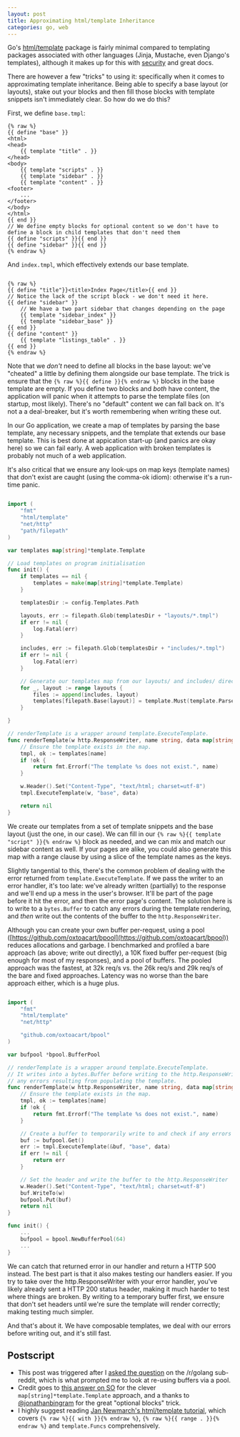 ```yaml
---
layout: post
title: Approximating html/template Inheritance
categories: go, web
---
```


Go's [html/template](http://golang.org/pkg/html/template/) package is fairly minimal compared to templating packages associated with other languages (Jinja, Mustache, even Django's templates), although it makes up for this with [security](http://js-quasis-libraries-and-repl.googlecode.com/svn/trunk/safetemplate.html#problem_definition) and great docs.

There are however a few "tricks" to using it: specifically when it comes to approximating template inheritance. Being able to specify a base layout (or layouts), stake out your blocks and then fill those blocks with template snippets isn't immediately clear. So how do we do this?

First, we define `base.tmpl`:

```jinja
{% raw %}
{{ define "base" }}
<html>
<head>
    {{ template "title" . }}
</head>
<body>
    {{ template "scripts" . }}
    {{ template "sidebar" . }}
    {{ template "content" . }}
<footer>
    ...
</footer>
</body>
</html>
{{ end }}
// We define empty blocks for optional content so we don't have to define a block in child templates that don't need them
{{ define "scripts" }}{{ end }}
{{ define "sidebar" }}{{ end }}
{% endraw %}
```

And `index.tmpl`, which effectively extends our base template.

```jinja

{% raw %}
{{ define "title"}}<title>Index Page</title>{{ end }}
// Notice the lack of the script block - we don't need it here.
{{ define "sidebar" }}
    // We have a two part sidebar that changes depending on the page
    {{ template "sidebar_index" }} 
    {{ template "sidebar_base" }}
{{ end }}
{{ define "content" }}
    {{ template "listings_table" . }}
{{ end }}
{% endraw %}

```

Note that we *don't* need to define all blocks in the base layout: we've "cheated" a little by defining them alongside our base template. The trick is ensure that the `{% raw %}{{ define }}{% endraw %}` blocks in the base template are empty. If you define two blocks and *both* have content, the application will panic when it attempts to parse the template files (on startup, most likely). There's no "default" content we can fall back on. It's not a a deal-breaker, but it's worth remembering when writing these out.

In our Go application, we create a map of templates by parsing the base template, any necessary snippets, and the template that extends our base template. This is best done at appication start-up (and panics are okay here) so we can fail early. A web application with broken templates is probably not much of a web application.

It's also critical that we ensure any look-ups on map keys (template names) that don't exist are caught (using the comma-ok idiom): otherwise it's a run-time panic.

```go

import (
    "fmt"
    "html/template"
    "net/http"
    "path/filepath"
)

var templates map[string]*template.Template

// Load templates on program initialisation
func init() {
	if templates == nil {
		templates = make(map[string]*template.Template)
	}

	templatesDir := config.Templates.Path

	layouts, err := filepath.Glob(templatesDir + "layouts/*.tmpl")
	if err != nil {
		log.Fatal(err)
	}

	includes, err := filepath.Glob(templatesDir + "includes/*.tmpl")
	if err != nil {
		log.Fatal(err)
	}

    // Generate our templates map from our layouts/ and includes/ directories
	for _, layout := range layouts {
		files := append(includes, layout)
		templates[filepath.Base(layout)] = template.Must(template.ParseFiles(files...))
	}

}

// renderTemplate is a wrapper around template.ExecuteTemplate.
func renderTemplate(w http.ResponseWriter, name string, data map[string]interface{}) error {
	// Ensure the template exists in the map.
	tmpl, ok := templates[name]
	if !ok {
		return fmt.Errorf("The template %s does not exist.", name)
	}

	w.Header().Set("Content-Type", "text/html; charset=utf-8")
	tmpl.ExecuteTemplate(w, "base", data)

	return nil
}

```

We create our templates from a set of template snippets and the base layout (just the one, in our case). We can fill in our `{% raw %}{{ template "script" }}{% endraw %}` block as needed, and we can mix and match our sidebar content as well. If your pages are alike, you could also generate this map with a range clause by using a slice of the template names as the keys.

Slightly tangential to this, there's the common problem of dealing with the error returned from `template.ExecuteTemplate`. If we pass the writer to an error handler, it's too late: we've already written (partially) to the response and we'll end up a mess in the user's browser. It'll be part of the page before it hit the error, and then the error page's content. The solution here is to write to a `bytes.Buffer` to catch any errors during the template rendering, and *then* write out the contents of the buffer to the `http.ResponseWriter`.

Although you can create your own buffer per-request, using a pool ([https://github.com/oxtoacart/bpool](https://github.com/oxtoacart/bpool)) reduces allocations and garbage. I benchmarked and profiled a bare approach (as above; write out directly), a 10K fixed buffer per-request (big enough for most of my responses), and a pool of buffers. The pooled approach was the fastest, at 32k req/s vs. the 26k req/s and 29k req/s of the bare and fixed approaches. Latency was no worse than the bare approach either, which is a huge plus.

```go

import (
    "fmt"
    "html/template"
    "net/http"

    "github.com/oxtoacart/bpool"
)

var bufpool *bpool.BufferPool

// renderTemplate is a wrapper around template.ExecuteTemplate.
// It writes into a bytes.Buffer before writing to the http.ResponseWriter to catch
// any errors resulting from populating the template.
func renderTemplate(w http.ResponseWriter, name string, data map[string]interface{}) error {
	// Ensure the template exists in the map.
	tmpl, ok := templates[name]
	if !ok {
		return fmt.Errorf("The template %s does not exist.", name)
	}

	// Create a buffer to temporarily write to and check if any errors were encounted.
	buf := bufpool.Get()
	err := tmpl.ExecuteTemplate(&buf, "base", data)
	if err != nil {
		return err
	}

	// Set the header and write the buffer to the http.ResponseWriter
	w.Header().Set("Content-Type", "text/html; charset=utf-8")
	buf.WriteTo(w)
	bufpool.Put(buf)
	return nil
}

func init() {
	...
	bufpool = bpool.NewBufferPool(64)
	...
}

```

We can catch that returned error in our handler and return a HTTP 500 instead.  The best part is that it also makes testing our handlers easier. If you try to take over the http.ResponseWriter with your error handler, you've likely already sent a HTTP 200 status header, making it much harder to test where things are broken. By writing to a temporary buffer first, we ensure that don't set headers until we're sure the template will render correctly; making testing much simpler.

And that's about it. We have composable templates, we deal with our errors before writing out, and it's still fast.

## Postscript 

* This post was triggered after I [asked the question](http://www.reddit.com/r/golang/comments/27ls5a/including_htmltemplate_snippets_is_there_a_better/) on the /r/golang sub-reddit, which is what prompted me to look at re-using buffers via a pool.
* Credit goes to [this answer on SO](http://stackoverflow.com/a/11468132/556573) for the clever `map[string]*template.Template` approach, and a thanks to [@jonathanbingram](https://twitter.com/jonathanbingram) for the great "optional blocks" trick. 
* I highly suggest reading [Jan Newmarch's html/template tutorial](http://jan.newmarch.name/golang/template/chapter-template.html), which covers `{% raw %}{{ with }}{% endraw %}`, `{% raw %}{{ range . }}{% endraw %}` and `template.Funcs` comprehensively.

